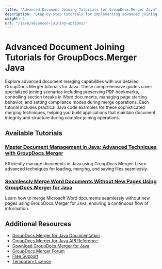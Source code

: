 ```yaml
---
title: "Advanced Document Joining Tutorials for GroupDocs.Merger Java"
description: "Step-by-step tutorials for implementing advanced joining techniques such as bookmarks, section breaks control, and compliance mode settings with GroupDocs.Merger for Java."
weight: 6
url: "/java/advanced-joining-options/"
---
```


# Advanced Document Joining Tutorials for GroupDocs.Merger Java

Explore advanced document merging capabilities with our detailed GroupDocs.Merger tutorials for Java. These comprehensive guides cover specialized joining scenarios including preserving PDF bookmarks, controlling section breaks in Word documents, managing page starting behavior, and setting compliance modes during merge operations. Each tutorial includes practical Java code examples for these sophisticated merging techniques, helping you build applications that maintain document integrity and structure during complex joining operations.

## Available Tutorials

### [Master Document Management in Java&#58; Advanced Techniques with GroupDocs.Merger](./mastering-groupdocs-merger-java-document-management/)
Efficiently manage documents in Java using GroupDocs.Merger. Learn advanced techniques for loading, merging, and saving files seamlessly.

### [Seamlessly Merge Word Documents Without New Pages Using GroupDocs.Merger for Java](./merge-word-docs-groupdocs-merger-java/)
Learn how to merge Microsoft Word documents seamlessly without new pages using GroupDocs.Merger for Java, ensuring a continuous flow of information.

## Additional Resources

- [GroupDocs.Merger for Java Documentation](https://docs.groupdocs.com/merger/java/)
- [GroupDocs.Merger for Java API Reference](https://reference.groupdocs.com/merger/java/)
- [Download GroupDocs.Merger for Java](https://releases.groupdocs.com/merger/java/)
- [GroupDocs.Merger Forum](https://forum.groupdocs.com/c/merger)
- [Free Support](https://forum.groupdocs.com/)
- [Temporary License](https://purchase.groupdocs.com/temporary-license/)
